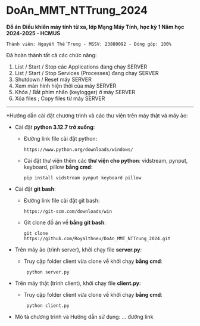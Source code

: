 # DoAn_MMT_NTTrung_2024

**Đồ án Điều khiển máy tính từ xa, lớp Mạng Máy Tính, học kỳ 1 Năm học 2024-2025 - HCMUS**

    Thành viên: Nguyễn Thế Trung - MSSV: 23880092 - Đóng góp: 100%

Đã hoàn thành tất cả các chức năng:

   1.	List / Start / Stop các Applications đang chạy SERVER 
   2.	List / Start / Stop Services (Processes) đang chạy SERVER 
   3.	Shutdown / Reset máy SERVER 
   4.	Xem màn hình hiện thời của máy SERVER 
   5.	Khóa / Bắt phím nhấn (keylogger) ở máy SERVER 
   6.	Xóa files ; Copy files từ máy SERVER

_________________________________________________________________________________________
*Hướng dẫn cài đặt chương trình và các thư viện trên máy thật và máy ảo:
    
- Cài đặt **python 3.12.7 trở xuống**:
  + Đường link file cài đặt python:
  
        https://www.python.org/downloads/windows/
    
  + Cài đặt thư viện thêm các **thư viện cho python**: vidstream, pynput, keyboard, pillow **bằng cmd**:
        
        pip install vidstream pynput keyboard pillow
    
- Cài đặt **git bash**:
  + Đường link file cài đặt git bash:
  
        https://git-scm.com/downloads/win
    
  + Git clone đồ án về **bằng git bash**:
        
        git clone https://github.com/Royalthneu/DoAn_MMT_NTTrung_2024.git   

- Trên máy ảo (trình server), khởi chạy file **server.py**: 
  + Truy cập folder client vừa clone về khởi chạy  **bằng cmd**:
         
         python server.py
  
- Trên máy thật (trình client), khởi chạy file **client.py**:
  + Truy cập folder client vừa clone về khởi chạy **bằng cmd**:
         
         python client.py

* Mô tả chương trình và Hướng dẫn sử dụng: ... đường link

